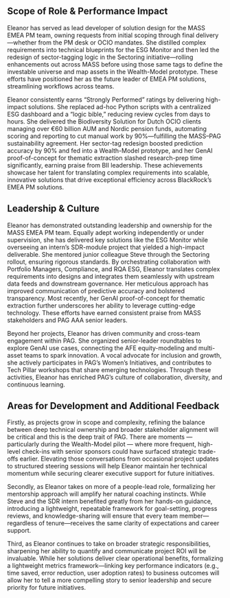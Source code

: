 ## Scope of Role & Performance Impact

Eleanor has served as lead developer of solution design for the MASS EMEA PM team, owning requests from initial scoping through final delivery—whether from the PM desk or OCIO mandates. She distilled complex requirements into technical blueprints for the ESG Monitor and then led the redesign of sector-tagging logic in the Sectoring initiative—rolling enhancements out across MASS before using those same tags to define the investable universe and map assets in the Wealth-Model prototype. These efforts have positioned her as the future leader of EMEA PM solutions, streamlining workflows across teams.

Eleanor consistently earns “Strongly Performed” ratings by delivering high-impact solutions. She replaced ad-hoc Python scripts with a centralized ESG dashboard and a “logic bible,” reducing review cycles from days to hours. She delivered the Biodiversity Solution for Dutch OCIO clients managing over €60 billion AUM and Nordic pension funds, automating scoring and reporting to cut manual work by 90%—fulfilling the MASS–PAG sustainability agreement. Her sector-tag redesign boosted prediction accuracy by 90% and fed into a Wealth-Model prototype, and her GenAI proof-of-concept for thematic extraction slashed research-prep time significantly, earning praise from BII leadership. These achievements showcase her talent for translating complex requirements into scalable, innovative solutions that drive exceptional efficiency across BlackRock’s EMEA PM solutions.

## Leadership & Culture

Eleanor has demonstrated outstanding leadership and ownership for the MASS EMEA PM team. Equally adept working independently or under supervision, she has delivered key solutions like the ESG Monitor while overseeing an intern’s SDR-module project that yielded a high-impact deliverable. She mentored junior colleague Steve through the Sectoring rollout, ensuring rigorous standards. By orchestrating collaboration with Portfolio Managers, Compliance, and RQA ESG, Eleanor translates complex requirements into designs and integrates them seamlessly with upstream data feeds and downstream governance. Her meticulous approach has improved communication of predictive accuracy and bolstered transparency. Most recently, her GenAI proof-of-concept for thematic extraction further underscores her ability to leverage cutting-edge technology. These efforts have earned consistent praise from MASS stakeholders and PAG AAA senior leaders.

Beyond her projects, Eleanor has driven community and cross-team engagement within PAG. She organized senior-leader roundtables to explore GenAI use cases, connecting the AFE equity-modeling and multi-asset teams to spark innovation. A vocal advocate for inclusion and growth, she actively participates in PAG’s Women’s Initiatives, and contributes to Tech Pillar workshops that share emerging technologies. Through these activities, Eleanor has enriched PAG’s culture of collaboration, diversity, and continuous learning.

## Areas for Development and Additional Feedback

Firstly, as projects grow in scope and complexity, refining the balance between deep technical ownership and broader stakeholder alignment will be critical and this is the deep trait of PAG. There are moments — particularly during the Wealth-Model pilot — where more frequent, high-level check-ins with senior sponsors could have surfaced strategic trade-offs earlier. Elevating those conversations from occasional project updates to structured steering sessions will help Eleanor maintain her technical momentum while securing clearer executive support for future initiatives.

Secondly, as Eleanor takes on more of a people-lead role, formalizing her mentorship approach will amplify her natural coaching instincts. While Steve and the SDR intern benefited greatly from her hands-on guidance, introducing a lightweight, repeatable framework for goal-setting, progress reviews, and knowledge-sharing will ensure that every team member—regardless of tenure—receives the same clarity of expectations and career support.

Third, as Eleanor continues to take on broader strategic responsibilities, sharpening her ability to quantify and communicate project ROI will be invaluable. While her solutions deliver clear operational benefits, formalizing a lightweight metrics framework—linking key performance indicators (e.g., time saved, error reduction, user adoption rates) to business outcomes will allow her to tell a more compelling story to senior leadership and secure priority for future initiatives. 
